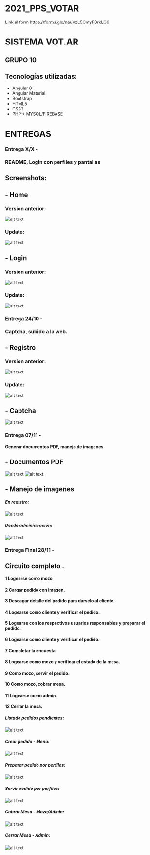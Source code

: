 # 2021_PPS_VOTAR

   Link al form https://forms.gle/nauVzL5CmyP3rkLG6

# SISTEMA VOT.AR
## GRUPO 10


## Tecnologías utilizadas:
- Angular 8
- Angular Material
- Bootstrap
- HTML5
- CSS3
- PHP-> MYSQL/FIREBASE

# ENTREGAS 

### Entrega X/X -
### README, Login con perfiles y pantallas 

## Screenshots:

## - Home
### Version anterior:
![alt text](Screenshots/Home.jpg)
### Update:
![alt text](Screenshots/Homev2.jpg)

## - Login
### Version anterior:
![alt text](Screenshots/Login.jpg)
### Update:
![alt text](Screenshots/Loginv2.jpg)

### Entrega 24/10 -
### Captcha, subido a la web.  

## - Registro
### Version anterior:
![alt text](Screenshots/Registro.jpg)
### Update:
![alt text](Screenshots/Registrov2.jpg)

## - Captcha
![alt text](Screenshots/Loginv2.jpg)

### Entrega 07/11 -
#### Generar documentos PDF, manejo de imagenes.  

## - Documentos PDF
![alt text](Screenshots/docuPDF1.jpg)
![alt text](Screenshots/docuPDF2.jpg)


## - Manejo de imagenes
##### En registro:
![alt text](Screenshots/imagenes1.jpg)


##### Desde administración:
![alt text](Screenshots/imagenes2.jpg)


### Entrega Final 28/11 -
## Circuito completo .  
#### 1 Logearse como mozo 
#### 2 Cargar pedido con imagen. 
#### 3 Descagar detalle del pedido para darselo al cliente.
#### 4 Logearse como cliente y verificar el pedido. 
#### 5 Logearse con los respectivos usuarios responsables y preparar el pedido.
#### 6 Logearse como cliente y verificar el pedido. 
#### 7 Completar la encuesta.
#### 8 Logearse como mozo y verificar el estado de la mesa.
#### 9 Como mozo, servir el pedido. 
#### 10 Como mozo, cobrar mesa.
#### 11 Logearse como admin.
#### 12 Cerrar la mesa. 


##### Listado pedidos pendientes:
![alt text](Screenshots/listadoPendientes.jpg)

##### Crear pedido - Menu:
![alt text](Screenshots/menu.jpg)

##### Preparar pedido por perfiles:
![alt text](Screenshots/prepararPedido.jpg)

##### Servir pedido por perfiles:
![alt text](Screenshots/servirPedido.jpg)

##### Cobrar Mesa - Mozo/Admin:
![alt text](Screenshots/cobrarMesa.jpg)

##### Cerrar Mesa - Admin:
![alt text](Screenshots/cerrarMesa.jpg)















